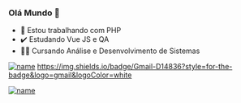 ### Olá Mundo 👋

- :elephant: Estou trabalhando com PHP
- :heavy_check_mark: Estudando Vue JS e QA
- :student: Cursando Análise e Desenvolvimento de Sistemas 




[![name](https://img.shields.io/badge/LinkedIn-0077B5?style=for-the-badge&logo=linkedin&logoColor=white)](https://www.linkedin.com/in/jo%C3%A3o-gabriel-melo-001/)
https://img.shields.io/badge/Gmail-D14836?style=for-the-badge&logo=gmail&logoColor=white

[![name](https://img.shields.io/badge/Gmail-D14836?style=for-the-badge&logo=gmail&logoColor=white)](mailto:joaomeloswe@gmail.com)
